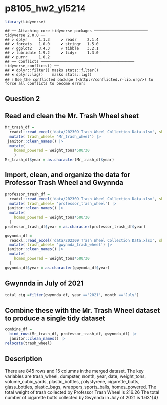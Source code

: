p8105_hw2_yl5214
================

``` r
library(tidyverse)
```

    ## ── Attaching core tidyverse packages ──────────────────────── tidyverse 2.0.0 ──
    ## ✔ dplyr     1.1.3     ✔ readr     2.1.4
    ## ✔ forcats   1.0.0     ✔ stringr   1.5.0
    ## ✔ ggplot2   3.4.3     ✔ tibble    3.2.1
    ## ✔ lubridate 1.9.2     ✔ tidyr     1.3.0
    ## ✔ purrr     1.0.2     
    ## ── Conflicts ────────────────────────────────────────── tidyverse_conflicts() ──
    ## ✖ dplyr::filter() masks stats::filter()
    ## ✖ dplyr::lag()    masks stats::lag()
    ## ℹ Use the conflicted package (<http://conflicted.r-lib.org/>) to force all conflicts to become errors

## Question 2

## Read and clean the Mr. Trash Wheel sheet

``` r
Mr_trash_df =
  readxl::read_excel('data/202309 Trash Wheel Collection Data.xlsx', sheet = 1, range = "A2:N586" ) |> 
  mutate( trash_wheel= 'Mr_trash_wheel') |> 
 janitor::clean_names() |> 
  mutate(
    homes_powered = weight_tons*500/30
    ) 
Mr_trash_df$year = as.character(Mr_trash_df$year)
```

## Import, clean, and organize the data for Professor Trash Wheel and Gwynnda

``` r
professor_trash_df =
  readxl::read_excel('data/202309 Trash Wheel Collection Data.xlsx', sheet = 2, range = "A2:M108" ) |> 
  mutate( trash_wheel= 'professor_trash_wheel') |> 
 janitor::clean_names() |> 
  mutate(
    homes_powered = weight_tons*500/30
  )
professor_trash_df$year = as.character(professor_trash_df$year)

gwynnda_df =
  readxl::read_excel('data/202309 Trash Wheel Collection Data.xlsx', sheet = 4, range = "A2:L157" ) |>
  mutate( trash_wheel= 'gwynnda_trash_wheel') |>
 janitor::clean_names() |> 
  mutate(
    homes_powered = weight_tons*500/30
  ) 
gwynnda_df$year = as.character(gwynnda_df$year)
```

## Gwynnda in July of 2021

``` r
total_cig =filter(gwynnda_df, year =='2021', month =='July')
```

## Combine these with the Mr. Trash Wheel dataset to produce a single tidy dataset

``` r
combine_df =
  bind_rows(Mr_trash_df, professor_trash_df, gwynnda_df) |> 
  janitor::clean_names() |> 
relocate(trash_wheel)
```

## Description

There are 845 rows and 15 columns in the merged dataset. The key
variables are trash_wheel, dumpster, month, year, date, weight_tons,
volume_cubic_yards, plastic_bottles, polystyrene, cigarette_butts,
glass_bottles, plastic_bags, wrappers, sports_balls, homes_powered. The
total weight of trash collected by Professor Trash Wheel is 216.26 The
total number of cigarette butts collected by Gwynnda in July of 2021 is
1.63^{4}

